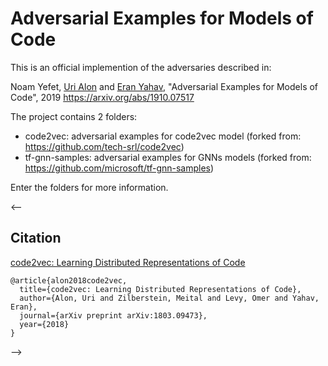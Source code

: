 # Adversarial Examples for Models of Code

This is an official implemention of the adversaries described in:

Noam Yefet, [Uri Alon](http://urialon.cswp.cs.technion.ac.il) and [Eran Yahav](http://www.cs.technion.ac.il/~yahave/),
"Adversarial Examples for Models of Code", 2019 
https://arxiv.org/abs/1910.07517

The project contains 2 folders:
* code2vec: adversarial examples for code2vec model 
(forked from: https://github.com/tech-srl/code2vec)
* tf-gnn-samples: adversarial examples for GNNs models
(forked from: https://github.com/microsoft/tf-gnn-samples)

Enter the folders for more information.

<--
## Citation

[code2vec: Learning Distributed Representations of Code](https://arxiv.org/pdf/1803.09473)

```
@article{alon2018code2vec,
  title={code2vec: Learning Distributed Representations of Code},
  author={Alon, Uri and Zilberstein, Meital and Levy, Omer and Yahav, Eran},
  journal={arXiv preprint arXiv:1803.09473},
  year={2018}
}
```
-->

